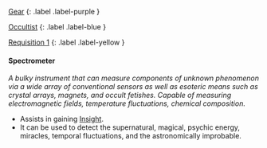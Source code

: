 
[Gear](Game/Gear-List)
{: .label .label-purple }

[Occultist](Game/Occultist)
{: .label .label-blue }

[Requisition 1](Game/Deployment#Requisition)
{: .label .label-yellow }
#### Spectrometer
*A bulky instrument that can measure components of unknown phenomenon via a wide array of conventional sensors as well as esoteric means such as crystal arrays, magnets, and occult fetishes. Capable of measuring electromagnetic fields, temperature fluctuations, chemical composition.*
* Assists in gaining [Insight](Game/Core/Intelligence#Insight).
* It can be used to detect the supernatural, magical, psychic energy, miracles, temporal fluctuations, and the astronomically improbable.

